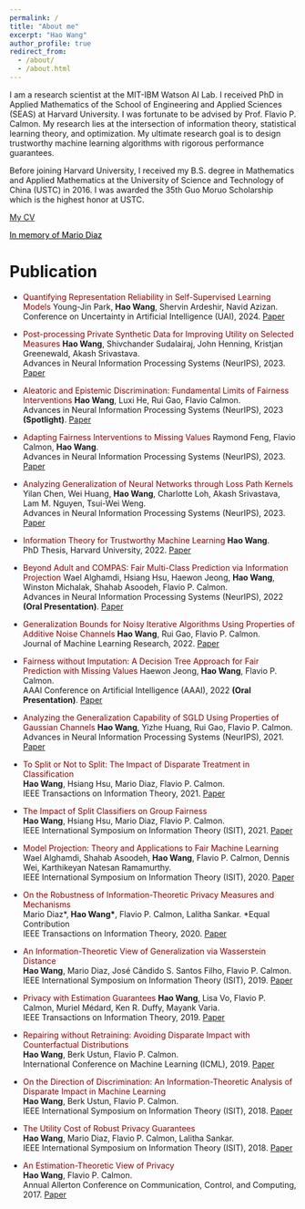 ```yaml
---
permalink: /
title: "About me"
excerpt: "Hao Wang"
author_profile: true
redirect_from: 
  - /about/
  - /about.html
---
```



I am a research scientist at the MIT-IBM Watson AI Lab. I received PhD in Applied Mathematics of the School of Engineering and Applied Sciences (SEAS) at Harvard University. I was fortunate to be advised by Prof. Flavio P. Calmon. My research lies at the intersection of information theory, statistical learning theory, and optimization. My ultimate research goal is to design trustworthy machine learning algorithms with rigorous performance guarantees.

Before joining Harvard University, I received my B.S. degree in Mathematics and Applied Mathematics at the University of Science and Technology of China (USTC) in 2016. I was awarded the 35th Guo Moruo Scholarship which is the highest honor at USTC.

[My CV](https://haowang94.github.io/files/CV.pdf)

<a href="https://haowang94.github.io/files/InmemoryofMario.pdf" style="color: black;">In memory of Mario Diaz</a>

Publication
======
- <font color="DarkRed">Quantifying Representation Reliability in Self-Supervised Learning Models</font>
Young-Jin Park, <b>Hao Wang</b>, Shervin Ardeshir, Navid Azizan.<br />
 Conference on Uncertainty in Artificial Intelligence (UAI), 2024. [Paper](https://haowang94.github.io/files/uai24.pdf)

- <font color="DarkRed">Post-processing Private Synthetic Data for Improving Utility on Selected Measures</font>
 <b>Hao Wang</b>, Shivchander Sudalairaj, John Henning, Kristjan Greenewald, Akash Srivastava.<br />
 Advances in Neural Information Processing Systems (NeurIPS), 2023. [Paper](https://haowang94.github.io/files/neurips23b.pdf)

- <font color="DarkRed">Aleatoric and Epistemic Discrimination: Fundamental Limits of Fairness Interventions</font>
 <b>Hao Wang</b>, Luxi He, Rui Gao, Flavio Calmon.<br />
 Advances in Neural Information Processing Systems (NeurIPS), 2023 <b>(Spotlight)</b>. [Paper](https://haowang94.github.io/files/neurips23a.pdf)

- <font color="DarkRed">Adapting Fairness Interventions to Missing Values</font>
 Raymond Feng, Flavio Calmon,  <b>Hao Wang</b>.<br />
 Advances in Neural Information Processing Systems (NeurIPS), 2023. [Paper](https://haowang94.github.io/files/neurips23c.pdf)

- <font color="DarkRed">Analyzing Generalization of Neural Networks through Loss Path Kernels</font>
 Yilan Chen, Wei Huang, <b>Hao Wang</b>, Charlotte Loh, Akash Srivastava, Lam M. Nguyen, Tsui-Wei Weng.<br />
 Advances in Neural Information Processing Systems (NeurIPS), 2023. [Paper](https://haowang94.github.io/files/neurips23d.pdf)

- <font color="DarkRed">Information Theory for Trustworthy Machine Learning</font>
 <b>Hao Wang</b>.<br />
 PhD Thesis, Harvard University, 2022. [Paper](https://haowang94.github.io/files/thesis.pdf) 
 
- <font color="DarkRed">Beyond Adult and COMPAS: Fair Multi-Class Prediction via Information Projection</font>
 Wael Alghamdi, Hsiang Hsu, Haewon Jeong, <b>Hao Wang</b>, Winston Michalak, Shahab Asoodeh, Flavio P. Calmon.<br />
 Advances in Neural Information Processing Systems (NeurIPS), 2022 <b>(Oral Presentation)</b>. [Paper](https://haowang94.github.io/files/neurips22.pdf) 
 
- <font color="DarkRed">Generalization Bounds for Noisy Iterative Algorithms Using Properties of Additive Noise Channels</font>
 <b>Hao Wang</b>, Rui Gao, Flavio P. Calmon.<br />
 Journal of Machine Learning Research, 2022. [Paper](https://haowang94.github.io/files/jmlr22.pdf) 
 
- <font color="DarkRed">Fairness without Imputation: A Decision Tree Approach for Fair Prediction with Missing Values</font>
 Haewon Jeong, <b>Hao Wang</b>, Flavio P. Calmon.<br />
 AAAI Conference on Artificial Intelligence (AAAI), 2022 <b>(Oral Presentation)</b>. [Paper](https://haowang94.github.io/files/aaai22.pdf) 

- <font color="DarkRed">Analyzing the Generalization Capability of SGLD Using Properties of Gaussian Channels</font>
 <b>Hao Wang</b>, Yizhe Huang, Rui Gao, Flavio P. Calmon.<br />
 Advances in Neural Information Processing Systems (NeurIPS), 2021. [Paper](https://haowang94.github.io/files/neurips21.pdf) 

- <font color="DarkRed">To Split or Not to Split: The Impact of Disparate Treatment in Classification</font>    
 <b>Hao Wang</b>, Hsiang Hsu, Mario Diaz, Flavio P. Calmon.<br />
 IEEE Transactions on Information Theory, 2021. [Paper](https://haowang94.github.io/files/tit21.pdf) 

- <font color="DarkRed">The Impact of Split Classifiers on Group Fairness</font>    
 <b>Hao Wang</b>, Hsiang Hsu, Mario Diaz, Flavio P. Calmon.<br />
 IEEE International Symposium on Information Theory (ISIT), 2021. [Paper](https://haowang94.github.io/files/isit21.pdf)
 
- <font color="DarkRed">Model Projection: Theory and Applications to Fair Machine Learning</font>   
 Wael Alghamdi, Shahab Asoodeh, <b>Hao Wang</b>, Flavio P. Calmon, Dennis Wei, Karthikeyan Natesan Ramamurthy.<br />
 IEEE International Symposium on Information Theory (ISIT), 2020. [Paper](https://haowang94.github.io/files/isit20.pdf)
 
- <font color="DarkRed">On the Robustness of Information-Theoretic Privacy Measures and Mechanisms</font>  
 Mario Diaz*, <b>Hao Wang*</b>, Flavio P. Calmon, Lalitha Sankar. *Equal Contribution<br />
 IEEE Transactions on Information Theory, 2020. [Paper](https://haowang94.github.io/files/tit20.pdf)

- <font color="DarkRed">An Information-Theoretic View of Generalization via Wasserstein Distance</font>   
 <b>Hao Wang</b>, Mario Diaz, José Cândido S. Santos Filho, Flavio P. Calmon.<br />
 IEEE International Symposium on Information Theory (ISIT), 2019. [Paper](https://haowang94.github.io/files/isit19.pdf)
 
- <font color="DarkRed">Privacy with Estimation Guarantees</font> 
 <b>Hao Wang</b>, Lisa Vo, Flavio P. Calmon, Muriel Médard, Ken R. Duffy, Mayank Varia.<br />
 IEEE Transactions on Information Theory, 2019. [Paper](https://haowang94.github.io/files/tit19.pdf)
 
- <font color="DarkRed">Repairing without Retraining: Avoiding Disparate Impact with Counterfactual Distributions</font>   
 <b>Hao Wang</b>, Berk Ustun, Flavio P. Calmon.<br />
 International Conference on Machine Learning (ICML), 2019. [Paper](https://haowang94.github.io/files/icml19.pdf)
 
- <font color="DarkRed">On the Direction of Discrimination: An Information-Theoretic Analysis of Disparate Impact in Machine Learning</font>    
 <b>Hao Wang</b>, Berk Ustun, Flavio P. Calmon.<br />
 IEEE International Symposium on Information Theory (ISIT), 2018. [Paper](https://haowang94.github.io/files/isit18a.pdf)
 
- <font color="DarkRed">The Utility Cost of Robust Privacy Guarantees</font>      
 <b>Hao Wang</b>, Mario Diaz, Flavio P. Calmon, Lalitha Sankar.<br />
 IEEE International Symposium on Information Theory (ISIT), 2018. [Paper](https://haowang94.github.io/files/isit18b.pdf)
 
- <font color="DarkRed">An Estimation-Theoretic View of Privacy</font>  
 <b>Hao Wang</b>, Flavio P. Calmon.<br />
 Annual Allerton Conference on Communication, Control, and Computing, 2017. [Paper](https://haowang94.github.io/files/allerton17.pdf)
 
 
 
